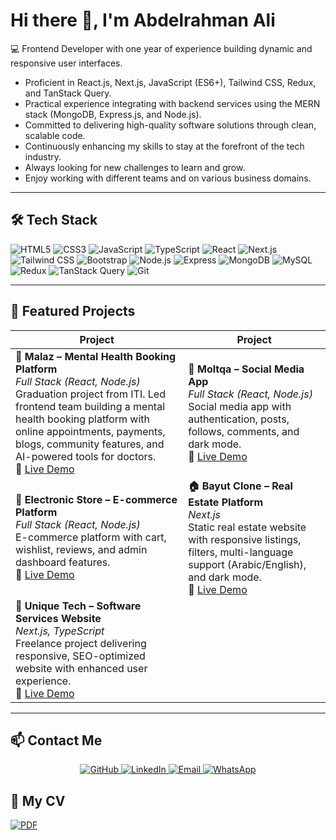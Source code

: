 # Hi there 👋, I'm Abdelrahman Ali

💻 Frontend Developer with one year of experience building dynamic and responsive user interfaces.  

- Proficient in React.js, Next.js, JavaScript (ES6+), Tailwind CSS, Redux, and TanStack Query.  
- Practical experience integrating with backend services using the MERN stack (MongoDB, Express.js, and Node.js).  
- Committed to delivering high-quality software solutions through clean, scalable code.  
- Continuously enhancing my skills to stay at the forefront of the tech industry.  
- Always looking for new challenges to learn and grow.  
- Enjoy working with different teams and on various business domains.

---

## 🛠 Tech Stack

![HTML5](https://img.shields.io/badge/HTML5-E34F26?style=for-the-badge&logo=html5&logoColor=white)
![CSS3](https://img.shields.io/badge/CSS3-1572B6?style=for-the-badge&logo=css3&logoColor=white)
![JavaScript](https://img.shields.io/badge/JavaScript-F7DF1E?style=for-the-badge&logo=javascript&logoColor=black)
![TypeScript](https://img.shields.io/badge/TypeScript-007ACC?style=for-the-badge&logo=typescript&logoColor=white)
![React](https://img.shields.io/badge/React-20232A?style=for-the-badge&logo=react&logoColor=%2361DAFB)
![Next.js](https://img.shields.io/badge/Next.js-black?style=for-the-badge&logo=next.js&logoColor=white)
![Tailwind CSS](https://img.shields.io/badge/Tailwind_CSS-38B2AC?style=for-the-badge&logo=tailwind-css&logoColor=white)
![Bootstrap](https://img.shields.io/badge/Bootstrap-7952B3?style=for-the-badge&logo=bootstrap&logoColor=white)
![Node.js](https://img.shields.io/badge/Node.js-339933?style=for-the-badge&logo=node.js&logoColor=white)
![Express](https://img.shields.io/badge/Express.js-000000?style=for-the-badge)
![MongoDB](https://img.shields.io/badge/MongoDB-4EA94B?style=for-the-badge&logo=mongodb&logoColor=white)
![MySQL](https://img.shields.io/badge/MySQL-4479A1?style=for-the-badge&logo=mysql&logoColor=white)
![Redux](https://img.shields.io/badge/Redux-764ABC?style=for-the-badge&logo=redux&logoColor=white)
![TanStack Query](https://img.shields.io/badge/TanStack_Query-FF4154?style=for-the-badge&logo=tanstack&logoColor=white)
![Git](https://img.shields.io/badge/Git-F05033?style=for-the-badge&logo=git&logoColor=white)


---

## 🚀 Featured Projects

| Project | Project |
| --- | --- |
| **🧠 Malaz – Mental Health Booking Platform**  <br> _Full Stack (React, Node.js)_ <br> Graduation project from ITI. Led frontend team building a mental health booking platform with online appointments, payments, blogs, community features, and AI-powered tools for doctors. <br> 🔗 [Live Demo](https://malaz-iti.vercel.app/) | **📱 Moltqa – Social Media App**  <br> _Full Stack (React, Node.js)_ <br> Social media app with authentication, posts, follows, comments, and dark mode. <br> 🔗 [Live Demo](https://blog-app-iti.vercel.app) |
| **🛒 Electronic Store – E-commerce Platform**  <br> _Full Stack (React, Node.js)_ <br> E-commerce platform with cart, wishlist, reviews, and admin dashboard features. <br> 🔗 [Live Demo](https://abdelrahman1812.github.io/electronic_store/) | **🏠 Bayut Clone – Real Estate Platform**  <br> _Next.js_ <br> Static real estate website with responsive listings, filters, multi-language support (Arabic/English), and dark mode. <br> 🔗 [Live Demo](https://real-estate-mu-opal.vercel.app/en) |
| **💼 Unique Tech – Software Services Website**  <br> _Next.js, TypeScript_ <br> Freelance project delivering responsive, SEO-optimized website with enhanced user experience. <br> 🔗 [Live Demo](https://unique-tech-six.vercel.app/) |  |






---

## 📫 Contact Me

<p align="center">
  <a href="https://github.com/abdelrhman1812" target="_blank" rel="noopener noreferrer">
    <img src="https://img.shields.io/badge/GitHub-181717?style=for-the-badge&logo=github&logoColor=white" alt="GitHub"/>
  </a>
  <a href="https://www.linkedin.com/in/abdelrahmanali18/" target="_blank" rel="noopener noreferrer">
    <img src="https://img.shields.io/badge/LinkedIn-0A66C2?style=for-the-badge&logo=linkedin&logoColor=white" alt="LinkedIn"/>
  </a>
  <a href="mailto:abdelrahmanali1812@gmail.com" target="_blank" rel="noopener noreferrer">
    <img src="https://img.shields.io/badge/Email-D14836?style=for-the-badge&logo=gmail&logoColor=white" alt="Email"/>
  </a>
  <a href="https://wa.me/201008034761" target="_blank" rel="noopener noreferrer">
    <img src="https://img.shields.io/badge/WhatsApp-25D366?style=for-the-badge&logo=whatsapp&logoColor=white" alt="WhatsApp"/>
  </a>
</p>




## 📄 My CV

[![PDF](https://img.shields.io/badge/CV-PDF-red?style=for-the-badge&logo=adobeacrobat&logoColor=white)](https://drive.google.com/file/d/1Btccqo9Hst1K49Lw9_kJZsaNSTkSFccY/view?usp=sharing)
